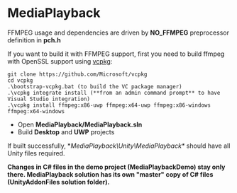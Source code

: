 # MediaPlayback

FFMPEG usage and dependencies are driven by **NO_FFMPEG** preprocessor definition in **pch.h** 

If you want to build it with FFMPEG support, first you need to build ffmpeg with OpenSSL support using [vcpkg](https://github.com/Microsoft/vcpkg): 
```
git clone https://github.com/Microsoft/vcpkg 
cd vcpkg
.\bootstrap-vcpkg.bat (to build the VC package manager)
.\vcpkg integrate install (**from an admin command prompt** to have Visual Studio integration)
.\vcpkg install ffmpeg:x86-uwp ffmpeg:x64-uwp ffmpeg:x86-windows ffmpeg:x64-windows
```
* Open **MediaPlayback/MediaPlayback.sln** 
* Build **Desktop** and **UWP** projects 

If built successfully, **MediaPlayback\Unity\MediaPlayback\** should have all Unity files required.

**Changes in C# files in the demo project (MediaPlaybackDemo) stay only there. MediaPlayback solution has its own "master" copy of C# files (UnityAddonFiles solution folder).**
